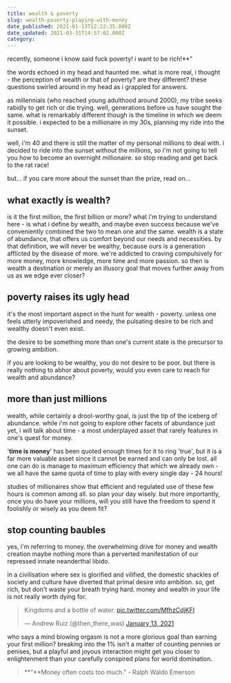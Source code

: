 ```yaml
---
title: wealth & poverty
slug: wealth-poverty-playing-with-money
date_published: 2021-01-13T12:22:35.000Z
date_updated: 2021-03-31T14:57:02.000Z
category: 
---
```

recently, someone i know said
fuck poverty! i want to be rich!**"

the words echoed in my head and haunted me. what is more real, i thought - the perception of wealth or that of poverty? are they different? these questions swirled around in my head as i grappled for answers.

as millennials (who reached young adulthood around 2000), my tribe seeks rabidly to get rich or die trying. well, generations before us have sought the same. what is remarkably different though is the timeline in which we deem it possible. i expected to be a millionaire in my 30s, planning my ride into the sunset.

well, i'm 40 and there is still the matter of my personal millions to deal with. i decided to ride into the sunset without the millions, so i'm not going to tell you how to become an overnight millionaire. so stop reading and get back to the rat race!

but... if you care more about the sunset than the prize, read on...

## what exactly is wealth?

is it the first million, the first billion or more? what i'm trying to understand here - is what i define by wealth, and maybe even success because we've conveniently combined the two to mean one and the same. wealth is a state of abundance, that offers us comfort beyond our needs and necessities.
by that definition, we will never be wealthy, because ours is a generation afflicted by the disease of more. we're addicted to craving compulsively for more money, more knowledge, more time and more passion. so then is wealth a destination or merely an illusory goal that moves further away from us as we edge ever closer?

## poverty raises its ugly head

it's the most important aspect in the hunt for wealth - poverty. unless one feels utterly impoverished and needy, the pulsating desire to be rich and wealthy doesn't even exist.

the desire to be something more than one's current state is the precursor to growing ambition.

if you are looking to be wealthy, you do not desire to be poor. but there is really nothing to abhor about poverty, would you even care to reach for wealth and abundance?

## more than just millions

wealth, while certainly a drool-worthy goal, is just the tip of the iceberg of abundance. while i'm not going to explore other facets of abundance just yet, i will talk about time - a most underplayed asset that rarely features in one's quest for money.

'**time is money**' has been quoted enough times for it to ring 'true', but it is a far more valuable asset since it cannot be earned and can only be lost. all one can do is manage to maximum efficiency that which we already own - we all have the same quota of time to play with every single day - 24 hours!

studies of millionaires show that efficient and regulated use of these few hours is common among all. so plan your day wisely. but more importantly, once you do have your millions, will you still have the freedom to spend it foolishly or wisely as you deem fit?

## stop counting baubles

yes, i'm referring to money. the overwhelming drive for money and wealth creation maybe nothing more than a perverted manifestation of our repressed innate neanderthal libido.

in a civilisation where sex is glorified and vilified, the domestic shackles of society and culture have diverted that primal desire into ambition. so, get rich, but don't waste your breath trying hard. money and wealth in your life is not really worth dying for.

<blockquote class="twitter-tweet" data-theme="dark"><p lang="en" dir="ltr">Kingdoms and a bottle of water. <a href="https://t.co/MfhzCdjKFI">pic.twitter.com/MfhzCdjKFI</a></p>&mdash; Andrew Ruiz (@then_there_was) <a href="https://twitter.com/then_there_was/status/1349152209565409280?ref_src=twsrc%5Etfw">January 13, 2021</a></blockquote> <script async src="https://platform.twitter.com/widgets.js" charset="utf-8"></script>

who says a mind blowing orgasm is not a more glorious goal than earning your first million? breaking into the 1% isn't a matter of counting pennies or penises, but a playful and joyous interaction might get you closer to enlightenment than your carefully conspired plans for world domination.

> **"**Money often costs too much." - Ralph Waldo Emerson
